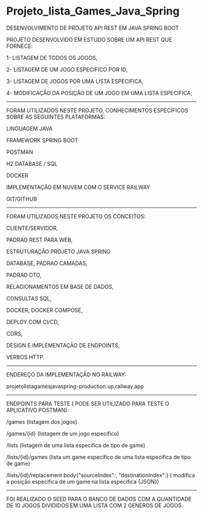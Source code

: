 # Projeto_lista_Games_Java_Spring

DESENVOLVIMENTO DE PROJETO API REST EM JAVA SPRING BOOT

PROJETO DESENVOLVIDO EM ESTUDO SOBRE UM API REST QUE FORNECE:

1- LISTAGEM DE TODOS OS JOGOS,

2- LISTAGEM DE UM JOGO ESPECIFICO POR ID,

3- LISTAGEM DE JOGOS POR UMA LISTA ESPECIFICA,

4- MODIFICAÇÃO DA POSIÇÃO DE UM JOGO EM UMA LISTA ESPECIFICA;

----------------------------------------------

FORAM UTILIZADOS NESTE PROJETO, CONHECIMENTOS ESPECÍFICOS SOBRE AS SEGUINTES PLATAFORMAS:

LINGUAGEM JAVA

FRAMEWORK SPRING BOOT

POSTMAN

H2 DATABASE / SQL

DOCKER

IMPLEMENTAÇÃO EM NUVEM COM O SERVICE RAILWAY

GIT/GITHUB

----------------------------------------------

FORAM UTILIZADOS NESTE PROJETO OS CONCEITOS:

CLIENTE/SERVIDOR,

PADRAO REST PARA WEB,

ESTRUTURAÇÃO PROJETO JAVA SPRING

DATABASE, PADRAO CAMADAS,

PADRAO DTO,

RELACIONAMENTOS EM BASE DE DADOS,

CONSULTAS SQL,

DOCKER, DOCKER COMPOSE,

DEPLOY COM CI/CD, 

CORS, 

DESIGN E IMPLEMENTAÇÃO DE ENDPOINTS,

VERBOS HTTP.

----------------------------------------

ENDEREÇO DA IMPLEMENTAÇÃO NO RAILWAY:

projetolistagamesjavaspring-production.up.railway.app

----------------------------------------

ENDPOINTS PARA TESTE ( PODE SER UTILIZADO PARA TESTE O APLICATIVO POSTMAN):

/games     (listagem dos jogos)

/games/{id}    (listagem de um jogo especifico)

/lists   (listagem de uma lista especifica de tipo de game)

/lists/{id}/games   (lista um game especifico de uma lista especifica de tipo de game)

/lists/{id}/replacement  body{"sourceIndex":, "destinationIndex":}   ( modifica a posição especifica de um game na lista especifica {JSON})

---------------------------------------------

FOI REALIZADO O SEED PARA O BANCO DE DADOS COM A QUANTIDADE DE 10 JOGOS DIVIDIDOS EM UMA LISTA COM 2 GENEROS DE JOGOS.


